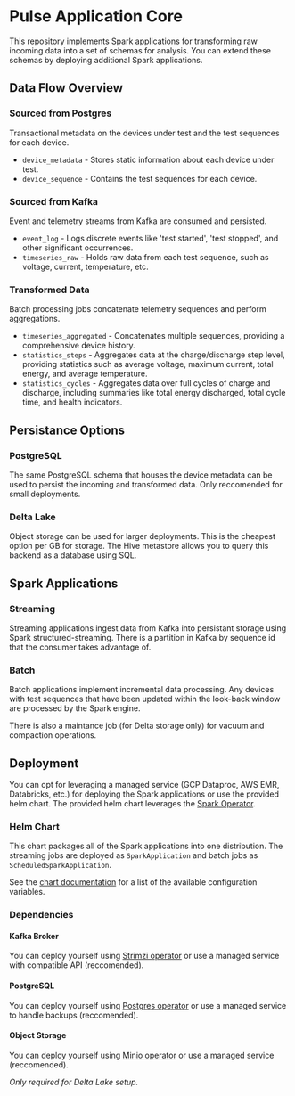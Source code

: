 # Pulse Application Core

This repository implements Spark applications for transforming raw incoming data into a set of schemas for analysis. You can extend these schemas by deploying additional Spark applications.

## Data Flow Overview

### Sourced from Postgres

Transactional metadata on the devices under test and the test sequences for each device.

- `device_metadata` - Stores static information about each device under test.
- `device_sequence` - Contains the test sequences for each device.

### Sourced from Kafka

Event and telemetry streams from Kafka are consumed and persisted.

- `event_log` - Logs discrete events like 'test started', 'test stopped', and other significant occurrences.
- `timeseries_raw` - Holds raw data from each test sequence, such as voltage, current, temperature, etc.

### Transformed Data

Batch processing jobs concatenate telemetry sequences and perform aggregations.

- `timeseries_aggregated` - Concatenates multiple sequences, providing a comprehensive device history.
- `statistics_steps` - Aggregates data at the charge/discharge step level, providing statistics such as average voltage, maximum current, total energy, and average temperature.
- `statistics_cycles` - Aggregates data over full cycles of charge and discharge, including summaries like total energy discharged, total cycle time, and health indicators.

## Persistance Options

### PostgreSQL

The same PostgreSQL schema that houses the device metadata can be used to persist the incoming and transformed data. Only reccomended for small deployments.

### Delta Lake

Object storage can be used for larger deployments. This is the cheapest option per GB for storage. The Hive metastore allows you to query this backend as a database using SQL.

## Spark Applications

### Streaming

Streaming applications ingest data from Kafka into persistant storage using Spark structured-streaming. There is a partition in Kafka by sequence id that the consumer takes advantage of.

### Batch

Batch applications implement incremental data processing. Any devices with test sequences that have been updated within the look-back window are processed by the Spark engine.

There is also a maintance job (for Delta storage only) for vacuum and compaction operations.

## Deployment

You can opt for leveraging a managed service (GCP Dataproc, AWS EMR, Databricks, etc.) for deploying the Spark applications or use the provided helm chart. The provided helm chart leverages the [Spark Operator](https://github.com/kubeflow/spark-operator).

### Helm Chart

This chart packages all of the Spark applications into one distribution. The streaming jobs are deployed as `SparkApplication` and batch jobs as `ScheduledSparkApplication`.

See the [chart documentation](LINKHERE) for a list of the available configuration variables.

### Dependencies

#### Kafka Broker

You can deploy yourself using [Strimzi operator](https://github.com/strimzi/strimzi-kafka-operator) or use a managed service with compatible API (reccomended).

#### PostgreSQL

You can deploy yourself using [Postgres operator](https://github.com/zalando/postgres-operator) or use a managed service to handle backups (reccomended).

#### Object Storage

You can deploy yourself using [Minio operator](https://github.com/minio/operator) or use a managed service (reccomended).

*Only required for Delta Lake setup.*
